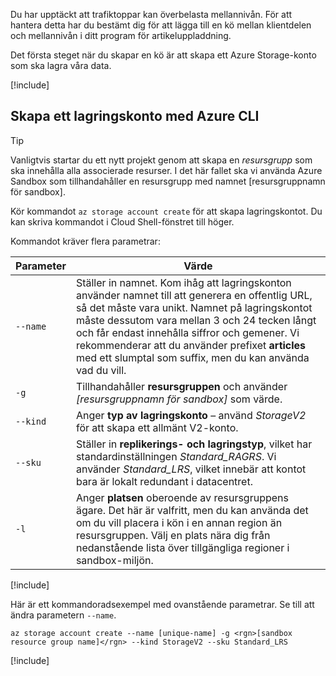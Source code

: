 Du har upptäckt att trafiktoppar kan överbelasta mellannivån. För att hantera detta har du bestämt dig för att lägga till en kö mellan klientdelen och mellannivån i ditt program för artikeluppladdning.

Det första steget när du skapar en kö är att skapa ett Azure Storage-konto som ska lagra våra data.

<!-- Activate the sandbox -->
[!include[](../../../includes/azure-sandbox-activate.md)]

## <a name="create-a-storage-account-with-the-azure-cli"></a>Skapa ett lagringskonto med Azure CLI

> [!TIP] 
> Vanligtvis startar du ett nytt projekt genom att skapa en _resursgrupp_ som ska innehålla alla associerade resurser. I det här fallet ska vi använda Azure Sandbox som tillhandahåller en resursgrupp med namnet <rgn>[resursgruppnamn för sandbox]</rgn>.

Kör kommandot `az storage account create` för att skapa lagringskontot. Du kan skriva kommandot i Cloud Shell-fönstret till höger.

Kommandot kräver flera parametrar:

| Parameter | Värde |
|-----------|-------|
| `--name`  | Ställer in namnet. Kom ihåg att lagringskonton använder namnet till att generera en offentlig URL, så det måste vara unikt. Namnet på lagringskontot måste dessutom vara mellan 3 och 24 tecken långt och får endast innehålla siffror och gemener. Vi rekommenderar att du använder prefixet **articles** med ett slumptal som suffix, men du kan använda vad du vill. |
| `-g`        | Tillhandahåller **resursgruppen** och använder _<rgn>[resursgruppnamn för sandbox]</rgn>_ som värde. |
| `--kind`    | Anger **typ av lagringskonto** – använd _StorageV2_ för att skapa ett allmänt V2-konto. |
| `--sku`     | Ställer in **replikerings- och lagringstyp**, vilket har standardinställningen _Standard_RAGRS_. Vi använder _Standard_LRS_, vilket innebär att kontot bara är lokalt redundant i datacentret. |
| `-l`        | Anger **platsen** oberoende av resursgruppens ägare. Det här är valfritt, men du kan använda det om du vill placera i kön i en annan region än resursgruppen. Välj en plats nära dig från nedanstående lista över tillgängliga regioner i sandbox-miljön. |

<!-- Resource selection -->
[!include[](../../../includes/azure-sandbox-regions-first-mention-note.md)]

Här är ett kommandoradsexempel med ovanstående parametrar. Se till att ändra parametern `--name`.

```azurecli
az storage account create --name [unique-name] -g <rgn>[sandbox resource group name]</rgn> --kind StorageV2 --sku Standard_LRS
```

<!-- Paste tip-->
[!include[](../../../includes/azure-cloudshell-copy-paste-tip.md)]
